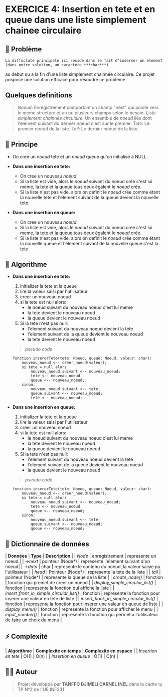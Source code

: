 # **EXERCICE 4: Insertion en tete et en queue dans une liste simplement chainee circulaire**


## 📌 Problème
    La diffucluté principale ici reside dans le fait d'inserser un élement (dans notre solution, un caractere ***char***) 
au debut ou a la fin d'une liste simplement chainnée circulaire. 
Ce projet pospose une solution efficace pour resoudre ce probleme.


## Quelques definitions
> *Noeud*: Enregistrement comportant un champ "next" qui pointe vers le meme structure et un ou plusieurs champs selon le besoin.
> *Liste simplement chainnée circulaire:* Un ensemble de *noeud* liés dont l'élement suivant du dernier noeud c'est sur le premier.
> *Tete*: Le premier noeud de la liste.
> *Tail*: Le dernier noeud de la liste.


## 🔎 Principe
* On cree un *noeud* tete et un *noeud* queue qu'on initialise a NULL. 
* **Dans une insertion en tete:**
    - On cree un nouveau *noeud*. 
    - Si la liste est vide, alors le *noeud* suivant du noeud crée c'est lui meme, la tete et la queue tous deux égalent le *noeud* crée.
    - Si la liste n'est pas vide, alors on definit le *noeud* crée comme étant la nouvelle tete et l'élement suivant de la queue devient.la nouvelle tete.

* **Dans une insertion en queue:**
    - On cree un nouveau *noeud*. 
    - Si la liste est vide, alors le *noeud* suivant du noeud crée c'est lui meme, la tete et la queue tous deux égalent le *noeud* crée.
    - Si la liste n'est pas vide, alors on definit le *noeud* crée comme étant la nouvelle queue et l'élement suivant de la nouvelle queue c'est la tete 


## 🧮 Algorithme
* **Dans une insertion en tete:**
    1. initializer la tete et la queue
    2. lire la valeur saisi par l'utilisateur
    3. creer un nouveau noeud
    4. si la tete est null alors:
        - le noeud suivant du nouveau noeud c'est lui meme
        - la tete devient le nouveau noeud 
        - la queue devient le nouveau noeud
    5. Si la tete n'est pas null: 
        - l'element suivant du nouveau noeud devient la tete
        - l'element suivant de la queue devient le nouveau noeud
        - la tete devient le nouveau noeud
    
    > *pseudo code*
    ```pseudo 
    fonction insererTete(tete: Noeud, queue: Noeud, valeur: char):
        nouveau_noeud <-- creer_noeud(valeur);
        si tete = null alors
            nouveau_noeud.suivant <-- nouveau_noeud;
            tete <-- nouveau_noeud
            queue <-- nouveau_noeud;
        sinon:
            nouveau_noeud.suivant <-- tete;
            queue.suivant <-- nouveau_noeud;
            tete <-- nouveau_noeud;
    ```

* **Dans une insertion en queue:**
    1. initializer la tete et la queue
    2. lire la valeur saisi par l'utilisateur
    3. creer un nouveau noeud
    4. si la tete est null alors:
        - le noeud suivant du nouveau noeud c'est lui meme
        - la tete devient le nouveau noeud 
        - la queue devient le nouveau noeud
    5. Si la tete n'est pas null: 
        - l'element suivant du nouveau noeud devient la tete
        - l'element suivant de la queue devient le nouveau noeud
        - la queue devient le nouveau noeud

    > *pseudo code*
    ```pseudo 
    fonction insererTete(tete: Noeud, queue: Noeud, valeur: char):
        nouveau_noeud <-- creer_noeud(valeur);
        si tete = null alors
            nouveau_noeud.suivant <-- nouveau_noeud;
            tete <-- nouveau_noeud
            queue <-- nouveau_noeud;
        sinon:
            nouveau_noeud.suivant <-- tete;
            queue.suivant <-- nouveau_noeud;
            queue <-- nouveau_noeud;
    ```
    

## 📖 Dictionnaire de données

| **Données** | **Type** | **Description** |
| *Node* | enregistrement | represente un noeud |
| *->next* | pointeur (Node*) | represente l'element suivant d'un noeud|
| *->data* | char | represente le contenu du noeud, la valeur saisie pa l'utilisateur |
| *head* | Pointeur (Node*) | represente la tete de la liste |
| *tail* | pointeur (Node*) | represente la queue de la liste |
| *create_node()* | fonction | fonction qui premet de creer un noeud |
| *display_simple_circular_list()* | fonction | represente la fonction qui affiche la liste |
| *insert_front_in_simple_circular_list()* | fonction | represente la fonction pour inserer une valeur en tete de liste |
| *insert_back_in_simple_circular_list()* | fonction | represente la fonction pour inserer une valeur en queue de liste |
| *display_menu()* | fonction | represente la fonction pour afficher le menu |
| *input_number()* | fonction | represente la fonction qui permet a l'utilisateur de faire un choix du menu |

 
## ⚡ Complexité
| **Algorithme** | **Complexité en temps** | **Complexité en espace** |
| *Insertion en tete* | O(1) | O(n) | 
| *Insertion en queue* | O(1) | O(n) |


## 👨‍💻 Auteur
> Projet développé par **TANFFO DJIMELI CARNEL INEL** dans le cadre tu TP N°2 de l'UE INF231

